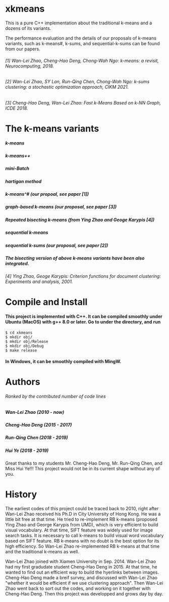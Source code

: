 # xkmeans
This is a pure C++ implementation about the traditional k-means and a dozens of its variants.

The performance evaluation and the details of our proposals of k-means variants, such as k-means#, k-sums, and sequential-k-sums can be found from our papers.
###### [1] Wan-Lei Zhao, Cheng-Hao Deng, Chong-Wah Ngo: k-means: a revisit, Neurocomputing, 2018.
###### [2] Wan-Lei Zhao, SY Lan, Run-Qing Chen, Chong-Wah Ngo: k-sums clustering: a stochastic optimization approach, CIKM 2021.
###### [3] Cheng-Hao Deng, Wan-Lei Zhao: Fast k-Means Based on k-NN Graph, ICDE 2018.


# The k-means variants
##### k-means
##### k-means++
##### mini-Batch
##### hartigan method
##### k-means^# (our propoal, see paper [1])
##### graph-based k-means (our proposal, see paper [3])
##### Repeated bisecting k-means (from Ying Zhao and Geoge Karypis [4])
##### sequential k-means
##### sequential k-sums (our proposal, see paper [2])
##### The bisecting version of above k-means variants have been also integrated.

###### [4] Ying Zhao, Geoge Karypis: Criterion functions for document clustering: Experiments and analysis, 2001.

# Compile and Install
#### This project is implemented with C++. It can be compiled smoothly under Ubuntu (MacOS) with g++ 8.0 or later. Go to under the directory, and run

```shell
$ cd xkmeans
$ mkdir obj/
$ mkdir obj/Release
$ mkdir obj/Debug
$ make release
```

#### In Windows, it can be smoothly compiled with MingW.

# Authors
###### Ranked by the contributed number of code lines
##### Wan-Lei Zhao (2010 - now)
##### Cheng-Hao Deng (2015 - 2017)
##### Run-Qing Chen (2018 - 2019)
##### Hui Ye (2018 - 2019)

Great thanks to my students Mr. Cheng-Hao Deng, Mr. Run-Qing Chen, and Miss Hui Ye!!! This project would not be in its current shape without any of you.

# History
The earliest codes of this project could be traced back to 2010, right after Wan-Lei Zhao received his Ph.D in City University of Hong Kong. He was a little bit free at that time. He tried to re-implement RB k-means (proposed Ying Zhao and George Karypis from UMD), which is very efficient to build visual vocabulary. At that time, SIFT feature was widely used for image search tasks. It is necessary to call k-means to build visual word vocabulary based on SIFT feature. RB k-means with no doubt is the best option for its high efficiency. So Wan-Lei Zhao re-implemented RB k-means at that time and the traditional k-means as well.

Wan-Lei Zhao joined with Xiamen University in Sep. 2014. Wan-Lei Zhao had my first gradudate student Cheng-Hao Deng in 2015. At that time, he wanted to find out an efficient way to build the hyerlinks between images. Cheng-Hao Deng made a breif survey, and discussed with Wan-Lei Zhao "whether it would be efficient if we use clustering approach". Then Wan-Lei Zhao went back to sort out the codes, and working on it together with Cheng-Hao Deng. Then this project was developped and grows day by day.

